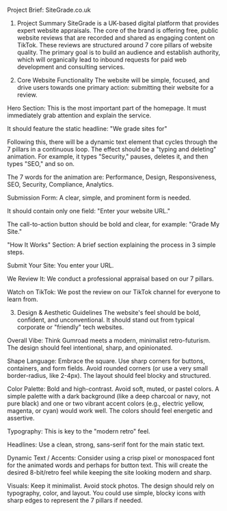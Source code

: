 Project Brief: SiteGrade.co.uk
1. Project Summary
SiteGrade is a UK-based digital platform that provides expert website appraisals. The core of the brand is offering free, public website reviews that are recorded and shared as engaging content on TikTok. These reviews are structured around 7 core pillars of website quality. The primary goal is to build an audience and establish authority, which will organically lead to inbound requests for paid web development and consulting services.

2. Core Website Functionality
The website will be simple, focused, and drive users towards one primary action: submitting their website for a review.

Hero Section: This is the most important part of the homepage. It must immediately grab attention and explain the service.

It should feature the static headline: "We grade sites for"

Following this, there will be a dynamic text element that cycles through the 7 pillars in a continuous loop. The effect should be a "typing and deleting" animation. For example, it types "Security," pauses, deletes it, and then types "SEO," and so on.

The 7 words for the animation are: Performance, Design, Responsiveness, SEO, Security, Compliance, Analytics.

Submission Form: A clear, simple, and prominent form is needed.

It should contain only one field: "Enter your website URL."

The call-to-action button should be bold and clear, for example: "Grade My Site."

"How It Works" Section: A brief section explaining the process in 3 simple steps.

Submit Your Site: You enter your URL.

We Review It: We conduct a professional appraisal based on our 7 pillars.

Watch on TikTok: We post the review on our TikTok channel for everyone to learn from.

3. Design & Aesthetic Guidelines
The website's feel should be bold, confident, and unconventional. It should stand out from typical corporate or "friendly" tech websites.

Overall Vibe: Think Gumroad meets a modern, minimalist retro-futurism. The design should feel intentional, sharp, and opinionated.

Shape Language: Embrace the square. Use sharp corners for buttons, containers, and form fields. Avoid rounded corners (or use a very small border-radius, like 2-4px). The layout should feel blocky and structured.

Color Palette: Bold and high-contrast. Avoid soft, muted, or pastel colors. A simple palette with a dark background (like a deep charcoal or navy, not pure black) and one or two vibrant accent colors (e.g., electric yellow, magenta, or cyan) would work well. The colors should feel energetic and assertive.

Typography: This is key to the "modern retro" feel.

Headlines: Use a clean, strong, sans-serif font for the main static text.

Dynamic Text / Accents: Consider using a crisp pixel or monospaced font for the animated words and perhaps for button text. This will create the desired 8-bit/retro feel while keeping the site looking modern and sharp.

Visuals: Keep it minimalist. Avoid stock photos. The design should rely on typography, color, and layout. You could use simple, blocky icons with sharp edges to represent the 7 pillars if needed.